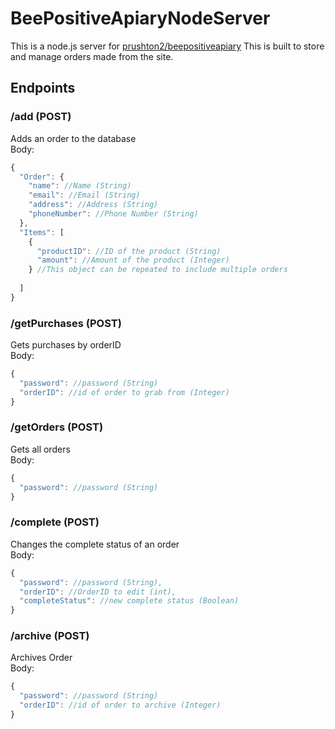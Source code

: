 # BeePositiveApiaryNodeServer

This is a node.js server for [prushton2/beepositiveapiary](https://github.com/prushton2/beepositiveapiary) This is built to store and manage orders made from the site.<br>
## Endpoints

### /add (POST)
Adds an order to the database<br>
Body:
```javascript
{
  "Order": {
    "name": //Name (String)
    "email": //Email (String)
    "address": //Address (String)
    "phoneNumber": //Phone Number (String)
  },
  "Items": [
    {
      "productID": //ID of the product (String)
      "amount": //Amount of the product (Integer)
    } //This object can be repeated to include multiple orders
  
  ]
}

```
### /getPurchases (POST)
Gets purchases by orderID<br>
Body:
```javascript
{
  "password": //password (String)
  "orderID": //id of order to grab from (Integer)
}

```

### /getOrders (POST)
Gets all orders<br>
Body:
```javascript
{
  "password": //password (String)
}

```

### /complete (POST)
Changes the complete status of an order<br>
Body:
```javascript
{
  "password": //password (String),
  "orderID": //OrderID to edit (int),
  "completeStatus": //new complete status (Boolean)
}

```

### /archive (POST)
Archives Order<br>
Body:
```javascript
{
  "password": //password (String)
  "orderID": //id of order to archive (Integer)
}

```
